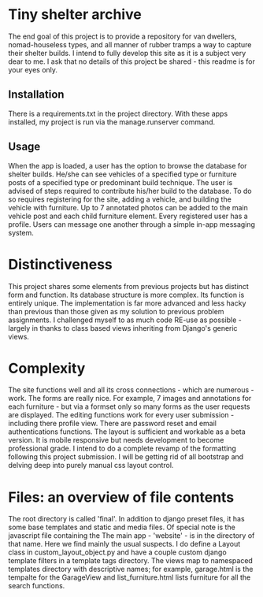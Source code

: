 # Tiny shelter archive
 
The end goal of this project is to provide a repository for van dwellers, nomad-houseless types, and all manner of rubber tramps a way to capture their shelter builds. I intend to fully develop this site as it is a subject very dear to me. I ask that no details of this project be shared - this readme is for your eyes only. 

## Installation

There is a requirements.txt in the project directory. With these apps installed, my project is run via the manage.runserver command. 

## Usage

When the app is loaded, a user has the option to browse the database for shelter builds. He/she can see vehicles of a specified type or furniture posts of a specified type or predominant build technique. The user is advised of steps required to contribute his/her build to the database. To do so requires registering for the site, adding a vehicle, and building the vehicle with furniture. Up to 7 annotated photos can be added to the main vehicle post and each child furniture element. Every registered user has a profile. Users can message one another through a simple in-app messaging system. 

# Distinctiveness
This project shares some elements from previous projects but has distinct form and function. Its database structure is more complex. Its function is entirely unique. The implementation is far more advanced and less hacky than previous than those given as my solution to previous problem assignments. I challenged myself to as much code RE-use as possible - largely in thanks to class based views inheriting from Django's generic views.
 
# Complexity

The site functions well and all its cross connections - which are numerous -  work. The forms are really nice. For example, 7 images and annotations for each furniture - but via a formset only so many forms as the user requests are displayed. The editing functions work for every user submission - including there profile view. There are password reset and email authentications functions. The layout is sufficient and workable as a beta version. It is mobile responsive but needs development to become professional grade. I intend to do a complete revamp of the formatting following this project submission. I will be getting rid of all bootstrap and delving deep into purely manual css layout control. 


# Files: an overview of file contents

The root directory is called 'final'. In addition to django preset files, it has some base templates and static and media files. Of special note is the javascript file containing the The main app - 'website' - is in the directory of that name. Here we find mainly the usual suspects. I do define a Layout class in custom_layout_object.py and have a couple custom django template filters in a template tags directory. The views map to namespaced templates directory with descriptive names; for example, garage.html is the tempalte for the GarageView and list_furniture.html lists furniture for all the search functions. 
